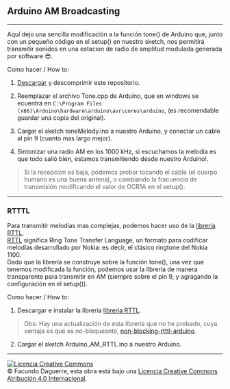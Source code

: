 ## Arduino AM Broadcasting
---

Aquí dejo una sencilla modificación a la función tone() de Arduino que, junto con un pequeño código en el setup() en nuestro sketch, nos permitirá transmitir sonidos en una estacion de radio de amplitud modulada generada por software :sunglasses:.

Como hacer / How to:

1. [Descargar](https://github.com/derfaq/Arduino-AM-Broadcasting/archive/master.zip) y descomprimir este repositorio.

2. Reemplazar el archivo Tone.cpp de Arduino, que en windows se ecuentra en `C:\Program Files (x86)\Arduino\hardware\arduino\avr\cores\arduino`, (es recomendable guardar una copia del original).

3. Cargar el sketch toneMelody.ino a nuestro Arduino, y conectar un cable al pin 9 (cuanto mas largo mejor).

4. Sintonizar una radio AM en los 1000 kHz, si escuchamos la melodia es que todo salió bien, estamos transmitiendo desde nuestro Arduino!.
> Si la recepción es baja, podemos probar tocando el cable (el cuerpo humano es una buena antena), o cambiando la fracuencia de transmisión modificando el valor de OCR1A en el setup().

---

### RTTTL

Para transmitir melodías mas complejas, podemos hacer uso de la [librería RTTL](https://github.com/ponty/arduino-rtttl-player).  
[RTTL](https://github.com/ponty/arduino-rtttl-player) significa Ring Tone Transfer Language, un formato para codificar melodías desarrollado por Nokia: es decir, el clásico ringtone del Nokia 1100.  
Dado que la librería se construye sobre la función tone(), una vez que tenemos modificada la función, podemos usar la librería de manera transparente para transmitir en AM (siempre sobre el pin 9, y agragando la configuración en el setup()).

Como hacer / How to:  

1. Descargar e instalar la librería [librería RTTL](https://github.com/ponty/arduino-rtttl-player).
> Obs: Hay una actualización de esta librería que no he probado, cuya ventaja es que es no-bloqueante, [non-blocking-rtttl-arduino](https://github.com/bslayerw/non-blocking-rtttl-arduino).   
2. Cargar el sketch Arduino_AM_RTTL.ino a nuestro Arduino.  

---

<a rel="license" href="http://creativecommons.org/licenses/by/4.0/"><img alt="Licencia Creative Commons" style="border-width:0" src="https://i.creativecommons.org/l/by/4.0/88x31.png" /></a><br /> © Facundo Daguerre, esta obra está bajo una <a rel="license" href="http://creativecommons.org/licenses/by/4.0/">Licencia Creative Commons Atribución 4.0 Internacional</a>.
